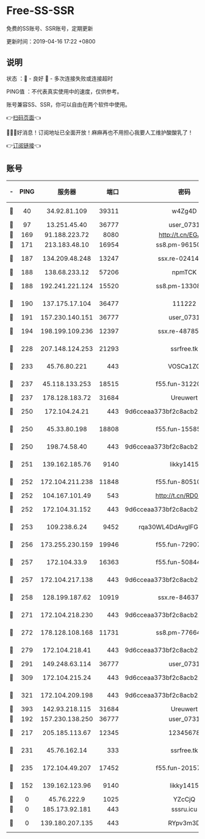 # Free-SS-SSR

免费的SS账号、SSR账号，定期更新

更新时间：2019-04-16 17:22 +0800

## 说明

状态     ：🙂 - 良好 🙁 - 多次连接失败或连接超时

PING值   ：不代表真实使用中的速度，仅供参考。

账号兼容SS、SSR，你可以自由在两个软件中使用。

👉[扫码页面](https://liesauer.github.io/Free-SS-SSR/)👈

🎉🎉🎉好消息！订阅地址已全面开放！麻麻再也不用担心我要人工维护酸酸乳了！

👉[订阅链接](https://www.liesauer.net/yogurt/subscribe?ACCESS_TOKEN=DAYxR3mMaZAsaqUb)👈

## 账号

|-|PING|服务器|端口|密码|加密方式|区域|
|:----:|:----:|:-----:|-----:|:----:|:----:|:----:|
|🙂|40|34.92.81.109|39311|w4Zg4D|chacha20-ietf|US|
|🙂|97|13.251.45.40|36777|user_0731|chacha20|SG|
|🙂|169|91.188.223.72|8080|http://t.cn/EGJIyrl|rc4-md5|RU|
|🙂|171|213.183.48.10|16954|ss8.pm-96150837|rc4-md5|RU|
|🙂|187|134.209.48.248|13247|ssx.re-02414807|aes-256-cfb|US|
|🙂|188|138.68.233.12|57206|npmTCK|rc4-md5|US|
|🙂|188|192.241.221.124|15520|ss8.pm-13308805|aes-256-cfb|US|
|🙂|190|137.175.17.104|36477|111222|aes-256-cfb|US|
|🙂|191|157.230.140.151|36777|user_0731|chacha20|US|
|🙂|194|198.199.109.236|12397|ssx.re-48785024|aes-256-cfb|US|
|🙂|228|207.148.124.253|21293|ssrfree.tk|aes-256-cfb|SG|
|🙂|233|45.76.80.221|443|VOSCa1ZG|aes-256-cfb|DE|
|🙂|237|45.118.133.253|18515|f55.fun-31220969|aes-256-cfb|SG|
|🙂|237|178.128.183.72|31684|Ureuwert|chacha20|US|
|🙂|250|172.104.24.21|443|9d6cceaa373bf2c8acb22e60b6a58be6|aes-256-cfb|US|
|🙂|250|45.33.80.198|18808|f55.fun-15585908|aes-256-cfb|US|
|🙂|250|198.74.58.40|443|9d6cceaa373bf2c8acb22e60b6a58be6|aes-256-cfb|US|
|🙂|251|139.162.185.76|9140|likky1415|aes-256-cfb|DE|
|🙂|252|172.104.211.238|11848|f55.fun-80510832|aes-256-cfb|US|
|🙂|252|104.167.101.49|543|http://t.cn/RD0D7sx|rc4-md5|CA|
|🙂|252|172.104.31.152|443|9d6cceaa373bf2c8acb22e60b6a58be6|aes-256-cfb|US|
|🙂|253|109.238.6.24|9452|rqa30WL4DdAvgIFG6Fs3znzTa|aes-256-cfb|FR|
|🙂|256|173.255.230.159|19946|f55.fun-72907812|aes-256-cfb|US|
|🙂|257|172.104.33.9|16363|f55.fun-50844957|aes-256-cfb|SG|
|🙂|257|172.104.217.138|443|9d6cceaa373bf2c8acb22e60b6a58be6|aes-256-cfb|US|
|🙂|258|128.199.187.62|10919|ssx.re-84637462|aes-256-cfb|SG|
|🙂|271|172.104.218.230|443|9d6cceaa373bf2c8acb22e60b6a58be6|aes-256-cfb|US|
|🙂|272|178.128.108.168|11731|ss8.pm-77664011|aes-256-cfb|SG|
|🙂|279|172.104.218.41|443|9d6cceaa373bf2c8acb22e60b6a58be6|aes-256-cfb|US|
|🙂|291|149.248.63.114|36777|user_0731|chacha20|CA|
|🙂|309|172.104.215.24|443|9d6cceaa373bf2c8acb22e60b6a58be6|aes-256-cfb|US|
|🙂|321|172.104.209.198|443|9d6cceaa373bf2c8acb22e60b6a58be6|aes-256-cfb|US|
|🙂|393|142.93.218.115|31684|Ureuwert|chacha20|IN|
|🙂|192|157.230.138.250|36777|user_0731|chacha20|US|
|🙂|217|205.185.113.67|12345|12345678|aes-256-cfb|US|
|🙂|231|45.76.162.14|333|ssrfree.tk|aes-256-cfb|SG|
|🙂|235|172.104.49.207|17452|f55.fun-20157942|aes-256-cfb|SG|
|🙁|152|139.162.123.96|9140|likky1415|aes-256-cfb|JP|
|🙁|0|45.76.222.9|1025|YZcCjQ|rc4-md5|JP|
|🙁|0|185.173.92.181|443|sssru.icu|rc4-md5|RU|
|🙁|0|139.180.207.135|443|RYpv3m3D|aes-256-cfb|JP|
